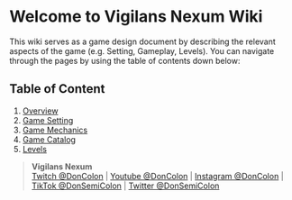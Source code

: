 # Welcome to Vigilans Nexum Wiki

This wiki serves as a game design document by describing the relevant aspects of the game (e.g. Setting, Gameplay, Levels). You can navigate through the pages by using the table of contents down below:

## Table of Content

1. [Overview](wiki/Overview.md)
2. [Game Setting](wiki/Game-Setting.md)
3. [Game Mechanics](wiki/Game-Mechanics.md)
4. [Game Catalog](wiki/Game-Catalog.md)
5. [Levels](wiki/Levels.md)

> **Vigilans Nexum**  
> [Twitch @DonColon](https://www.twitch.tv/doncolon) | [Youtube @DonColon](https://www.youtube.com/channel/UCoOaD0du25LCn8NOBgV7rCw) | [Instagram @DonColon](https://www.instagram.com/doncolon/) | [TikTok @DonSemiColon](https://www.tiktok.com/@donsemicolon) | [Twitter @DonSemiColon](https://twitter.com/DonSemiColon)
